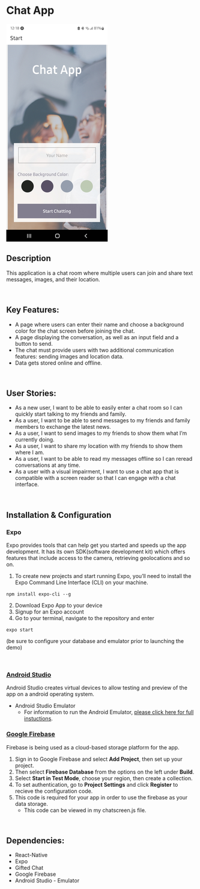 # Chat App


<img src="public/Chat-App.png" height="579" width="270" >

<br>

## Description

This application is a chat room where multiple users can join and share text messages, images, and their location.

<br>

## Key Features:
* A page where users can enter their name and choose a background color for the chat screen
before joining the chat.
* A page displaying the conversation, as well as an input field and a button to send.
* The chat must provide users with two additional communication features: sending images
and location data.
* Data gets stored online and offline.

<br>

## User Stories:

* As a new user, I want to be able to easily enter a chat room so I can quickly start talking to my
friends and family.
* As a user, I want to be able to send messages to my friends and family members to exchange
the latest news.
* As a user, I want to send images to my friends to show them what I’m currently doing.
* As a user, I want to share my location with my friends to show them where I am.
* As a user, I want to be able to read my messages offline so I can reread conversations at any
time.
* As a user with a visual impairment, I want to use a chat app that is compatible with a screen
reader so that I can engage with a chat interface.

<br>

## Installation & Configuration
### Expo
Expo provides tools that can help get you started and speeds up the app development. It has its own SDK(software development kit) which offers features that include access to the camera, retrieving geolocations and so on. 

1. To create new projects and start running Expo, you’ll need to install the Expo Command Line Interface (CLI) on your machine.
```
npm install expo-cli --g
```
2. Download Expo App to your device 
3. Signup for an Expo account
4. Go to your terminal, navigate to the repository and enter 
```
expo start
```
(be sure to configure your database and emulator prior to launching the demo)

<br>

### [Android Studio](https://developer.android.com/studio)
Android Studio creates virtual devices to allow testing and preview of the app on a android operating system.

* Android Studio Emulator <br>
   * For information to run the Android Emulator, [please click here for full instuctions](https://developer.android.com/studio/run/emulator). 
 
### [Google Firebase](https://firebase.google.com/)

Firebase is being used as a cloud-based storage platform for the app.

1. Sign in to Google Firebase and select **Add Project**, then set up your project.
2. Then select **Firebase Database** from the options on the left under **Build**.
3. Select **Start in Test Mode**, choose your region, then create a collection.
4. To set authentication, go to **Project Settings** and click **Register** to recieve the configuration code.
5. This code is required for your app in order to use the firebase as your data storage.
   * This code can be viewed in my chatscreen.js file.  

<br>

## Dependencies: 
* React-Native
* Expo
* Gifted Chat
* Google Firebase
* Android Studio - Emulator
